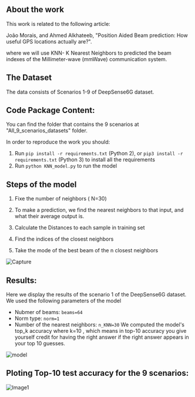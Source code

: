 ## About the work

This work is related to the following article:

João Morais, and Ahmed Alkhateeb, "Position Aided Beam prediction: How useful GPS locations actually are?".

where we will use KNN- K Nearest Neighbors to predicted the beam indexes of the Millimeter-wave (mmWave) communication system.

## The Dataset

The data consists of Scenarios 1-9 of DeepSense6G dataset.

## Code Package Content:

You can find the folder that contains the 9 scenarios at "All_9_scenarios_datasets" folder.

In order to reproduce the work you should:

1. Run `pip install -r requirements.txt` (Python 2), or `pip3 install -r requirements.txt` (Python 3) to install all the requirements
2. Run `python KNN_model.py` to run the model

## Steps of the model

1. Fixe the number of neighbors ( N=30)

2. To make a prediction, we find the nearest neighbors to that input, and what their average output is.

3.  Calculate the Distances to each sample in training set

4.  Find the indices of the closest neighbors

5. Take the mode of the best beam of the n closest neighbors

![Capture](https://user-images.githubusercontent.com/80635318/208693748-6abb75c8-dad8-4366-8335-3496389a3e44.PNG)

## Results:
Here we display the results of the scenario 1 of the DeepSense6G dataset.
We used the following parameters of the model
- Nubmer of beams: `beams=64`
- Norm type: `norm=1`
- Number of the nearest neighbors: `n_KNN=30`
We computed the model's top_k accuracy where k=10 , which means in top-10 accuracy you give yourself credit for having the right answer if the right answer appears in your top 10 guesses.

![model](https://user-images.githubusercontent.com/80635318/208695924-64a29f19-c30d-4007-83b3-5effb2304801.PNG)

## Ploting Top-10 test accuracy for the 9 scenarios:

![Image1](https://user-images.githubusercontent.com/80635318/208696628-a685ea36-d3eb-4faf-813f-93540ca08778.png)



